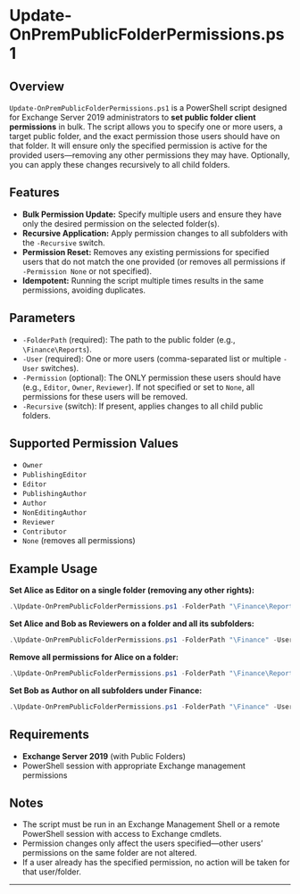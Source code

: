 # Update-OnPremPublicFolderPermissions.ps1

## Overview

`Update-OnPremPublicFolderPermissions.ps1` is a PowerShell script designed for Exchange Server 2019 administrators to **set public folder client permissions** in bulk. The script allows you to specify one or more users, a target public folder, and the exact permission those users should have on that folder. It will ensure only the specified permission is active for the provided users—removing any other permissions they may have. Optionally, you can apply these changes recursively to all child folders.

## Features

- **Bulk Permission Update:** Specify multiple users and ensure they have only the desired permission on the selected folder(s).
- **Recursive Application:** Apply permission changes to all subfolders with the `-Recursive` switch.
- **Permission Reset:** Removes any existing permissions for specified users that do not match the one provided (or removes all permissions if `-Permission None` or not specified).
- **Idempotent:** Running the script multiple times results in the same permissions, avoiding duplicates.

## Parameters

- `-FolderPath` (required): The path to the public folder (e.g., `\Finance\Reports`).
- `-User` (required): One or more users (comma-separated list or multiple `-User` switches).
- `-Permission` (optional): The ONLY permission these users should have (e.g., `Editor`, `Owner`, `Reviewer`). If not specified or set to `None`, all permissions for these users will be removed.
- `-Recursive` (switch): If present, applies changes to all child public folders.

## Supported Permission Values

- `Owner`
- `PublishingEditor`
- `Editor`
- `PublishingAuthor`
- `Author`
- `NonEditingAuthor`
- `Reviewer`
- `Contributor`
- `None` (removes all permissions)

## Example Usage

**Set Alice as Editor on a single folder (removing any other rights):**
```powershell
.\Update-OnPremPublicFolderPermissions.ps1 -FolderPath "\Finance\Reports" -User alice@domain.com -Permission Editor
```

**Set Alice and Bob as Reviewers on a folder and all its subfolders:**
```powershell
.\Update-OnPremPublicFolderPermissions.ps1 -FolderPath "\Finance" -User alice@domain.com,bob@domain.com -Permission Reviewer -Recursive
```

**Remove all permissions for Alice on a folder:**
```powershell
.\Update-OnPremPublicFolderPermissions.ps1 -FolderPath "\Finance\Reports" -User alice@domain.com -Permission None
```

**Set Bob as Author on all subfolders under Finance:**
```powershell
.\Update-OnPremPublicFolderPermissions.ps1 -FolderPath "\Finance" -User bob@domain.com -Permission Author -Recursive
```

## Requirements

- **Exchange Server 2019** (with Public Folders)
- PowerShell session with appropriate Exchange management permissions

## Notes

- The script must be run in an Exchange Management Shell or a remote PowerShell session with access to Exchange cmdlets.
- Permission changes only affect the users specified—other users’ permissions on the same folder are not altered.
- If a user already has the specified permission, no action will be taken for that user/folder.

---
